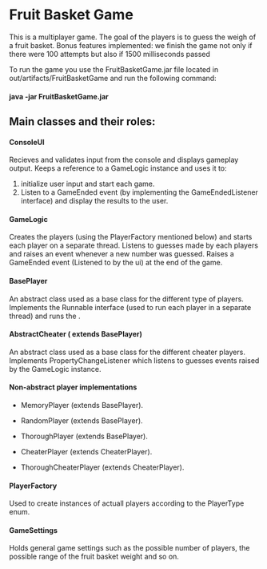 # Fruit Basket Game

This is a multiplayer game.
The goal of the players is to guess the weigh of a fruit basket.
Bonus features implemented: we finish the game not only if there were 100 attempts but also if 1500 milliseconds passed

To run the game you use the FruitBasketGame.jar file located in out/artifacts/FruitBasketGame and run the following command:
#### java -jar FruitBasketGame.jar 

## Main classes and their roles:

#### ConsoleUI
Recieves and validates input from the console and displays gameplay output.
Keeps a reference to a GameLogic instance and uses it to:
1. initialize user input and start each game.
2. Listen to a GameEnded event (by implementing the GameEndedListener interface) and display the results to the user.

#### GameLogic
Creates the players (using the PlayerFactory mentioned below) and starts each player on a separate thread.
Listens to guesses made by each players and raises an event whenever a new number was guessed.
Raises a GameEnded event (Listened to by the ui) at the end of the game.

#### BasePlayer 
An abstract class used as a base class for the different type of players.
Implements the Runnable interface (used to run each player in a separate thread) and runs the .

#### AbstractCheater ( extends BasePlayer)
An abstract class used as a base class for the different cheater players.
Implements PropertyChangeListener which listens to guesses events raised by the GameLogic instance.

#### Non-abstract player implementations  
  - MemoryPlayer (extends BasePlayer).  
  
  - RandomPlayer (extends BasePlayer).  
  
  - ThoroughPlayer (extends BasePlayer).  
  
  - CheaterPlayer (extends CheaterPlayer).  
  
  - ThoroughCheaterPlayer (extends CheaterPlayer).  

#### PlayerFactory
Used to create instances of actuall players according to the PlayerType enum.

#### GameSettings
Holds general game settings such as the possible number of players, the possible range of the fruit basket weight and so on.


